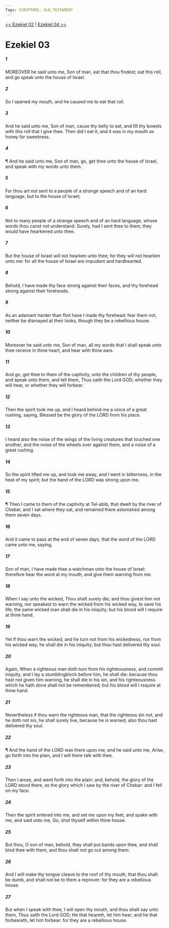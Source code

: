 ```yaml
---
Tags: SCRIPTURE, OLD_TESTAMENT
---
```


[<< Ezekiel 02](OLD_TESTAMENT/26_Ezekiel/Ezekiel_02.md) | [Ezekiel 04 >>](OLD_TESTAMENT/26_Ezekiel/Ezekiel_04.md)

# Ezekiel 03

##### 1

MOREOVER he said unto me, Son of man, eat that thou findest; eat this roll, and go speak unto the house of Israel.

##### 2

So I opened my mouth, and he caused me to eat that roll.

##### 3

And he said unto me, Son of man, cause thy belly to eat, and fill thy bowels with this roll that I give thee. Then did I eat it; and it was in my mouth as honey for sweetness.

##### 4

¶ And he said unto me, Son of man, go, get thee unto the house of Israel, and speak with my words unto them.

##### 5

For thou art not sent to a people of a strange speech and of an hard language, but to the house of Israel;

##### 6

Not to many people of a strange speech and of an hard language, whose words thou canst not understand. Surely, had I sent thee to them, they would have hearkened unto thee.

##### 7

But the house of Israel will not hearken unto thee; for they will not hearken unto me: for all the house of Israel are impudent and hardhearted.

##### 8

Behold, I have made thy face strong against their faces, and thy forehead strong against their foreheads.

##### 9

As an adamant harder than flint have I made thy forehead: fear them not, neither be dismayed at their looks, though they be a rebellious house.

##### 10

Moreover he said unto me, Son of man, all my words that I shall speak unto thee receive in thine heart, and hear with thine ears.

##### 11

And go, get thee to them of the captivity, unto the children of thy people, and speak unto them, and tell them, Thus saith the Lord GOD; whether they will hear, or whether they will forbear.

##### 12

Then the spirit took me up, and I heard behind me a voice of a great rushing, saying, Blessed be the glory of the LORD from his place.

##### 13

I heard also the noise of the wings of the living creatures that touched one another, and the noise of the wheels over against them, and a noise of a great rushing.

##### 14

So the spirit lifted me up, and took me away, and I went in bitterness, in the heat of my spirit; but the hand of the LORD was strong upon me.

##### 15

¶ Then I came to them of the captivity at Tel-abib, that dwelt by the river of Chebar, and I sat where they sat, and remained there astonished among them seven days.

##### 16

And it came to pass at the end of seven days, that the word of the LORD came unto me, saying,

##### 17

Son of man, I have made thee a watchman unto the house of Israel: therefore hear the word at my mouth, and give them warning from me.

##### 18

When I say unto the wicked, Thou shalt surely die; and thou givest him not warning, nor speakest to warn the wicked from his wicked way, to save his life; the same wicked man shall die in his iniquity; but his blood will I require at thine hand.

##### 19

Yet if thou warn the wicked, and he turn not from his wickedness, nor from his wicked way, he shall die in his iniquity; but thou hast delivered thy soul.

##### 20

Again, When a righteous man doth turn from his righteousness, and commit iniquity, and I lay a stumblingblock before him, he shall die: because thou hast not given him warning, he shall die in his sin, and his righteousness which he hath done shall not be remembered; but his blood will I require at thine hand.

##### 21

Nevertheless if thou warn the righteous man, that the righteous sin not, and he doth not sin, he shall surely live, because he is warned; also thou hast delivered thy soul.

##### 22

¶ And the hand of the LORD was there upon me; and he said unto me, Arise, go forth into the plain, and I will there talk with thee.

##### 23

Then I arose, and went forth into the plain: and, behold, the glory of the LORD stood there, as the glory which I saw by the river of Chebar: and I fell on my face.

##### 24

Then the spirit entered into me, and set me upon my feet, and spake with me, and said unto me, Go, shut thyself within thine house.

##### 25

But thou, O son of man, behold, they shall put bands upon thee, and shall bind thee with them, and thou shalt not go out among them:

##### 26

And I will make thy tongue cleave to the roof of thy mouth, that thou shalt be dumb, and shalt not be to them a reprover: for they are a rebellious house.

##### 27

But when I speak with thee, I will open thy mouth, and thou shalt say unto them, Thus saith the Lord GOD; He that heareth, let him hear; and he that forbeareth, let him forbear: for they are a rebellious house.
